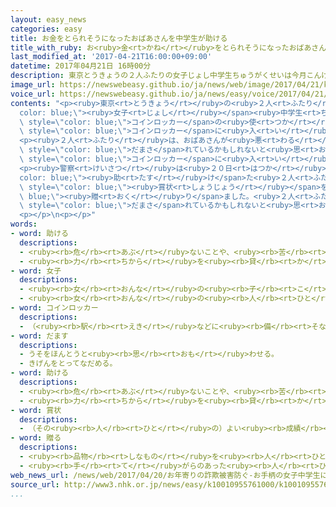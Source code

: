 ```yaml
---
layout: easy_news
categories: easy
title: お金をとられそうになったおばあさんを中学生が助ける
title_with_ruby: お<ruby>金<rt>かね</rt></ruby>をとられそうになったおばあさんを<ruby>中学生<rt>ちゅうがくせい</rt></ruby>が<ruby>助<rt>たす</rt></ruby>ける
last_modified_at: '2017-04-21T16:00:00+09:00'
datetime: 2017年04月21日 16時00分
description: 東京とうきょうの２人ふたりの女子じょし中学生ちゅうがくせいは今月こんげつ７日なのか、学校がっこうから帰かえる途中とちゅう、品川駅しながわえきでおばあさんにコインロッカーの使つかい方かたなどを聞きかれました。
image_url: https://newswebeasy.github.io/ja/news/web/image/2017/04/21/k10010955761000.jpg
voice_url: https://newswebeasy.github.io/ja/news/easy/voice/2017/04/21/k10010955761000.mp3
contents: "<p><ruby>東京<rt>とうきょう</rt></ruby>の<ruby>２人<rt>ふたり</rt></ruby>の<span style=\"\
  color: blue;\"><ruby>女子<rt>じょし</rt></ruby></span><ruby>中学生<rt>ちゅうがくせい</rt></ruby>は<ruby>今月<rt>こんげつ</rt></ruby><ruby>７日<rt>なのか</rt></ruby>、<ruby>学校<rt>がっこう</rt></ruby>から<ruby>帰<rt>かえ</rt></ruby>る<ruby>途中<rt>とちゅう</rt></ruby>、<ruby>品川駅<rt>しながわえき</rt></ruby>でおばあさんに<span\
  \ style=\"color: blue;\">コインロッカー</span>の<ruby>使<rt>つか</rt></ruby>い<ruby>方<rt>かた</rt></ruby>などを<ruby>聞<rt>き</rt></ruby>かれました。<ruby>２人<rt>ふたり</rt></ruby>がおばあさんを<ruby>手伝<rt>てつだ</rt></ruby>っていると、<span\
  \ style=\"color: blue;\">コインロッカー</span>に<ruby>入<rt>い</rt></ruby>れた<ruby>封筒<rt>ふうとう</rt></ruby>の<ruby>中<rt>なか</rt></ruby>に、お<ruby>金<rt>かね</rt></ruby>がたくさん<ruby>入<rt>はい</rt></ruby>っているのが<ruby>見<rt>み</rt></ruby>えました。</p>\n\
  <p><ruby>２人<rt>ふたり</rt></ruby>は、おばあさんが<ruby>悪<rt>わる</rt></ruby>い<ruby>人<rt>ひと</rt></ruby>に<span\
  \ style=\"color: blue;\">だまさ</span>れているかもしれないと<ruby>思<rt>おも</rt></ruby>って、<ruby>近<rt>ちか</rt></ruby>くにいた<ruby>警官<rt>けいかん</rt></ruby>に<ruby>知<rt>し</rt></ruby>らせました。おばあさんは<ruby>警官<rt>けいかん</rt></ruby>に、「<ruby>息子<rt>むすこ</rt></ruby>から<ruby>電話<rt>でんわ</rt></ruby>があって、<ruby>会社<rt>かいしゃ</rt></ruby>に<ruby>渡<rt>わた</rt></ruby>す<ruby>必要<rt>ひつよう</rt></ruby>があるので３００<ruby>万<rt>まん</rt></ruby><ruby>円<rt>えん</rt></ruby>を<span\
  \ style=\"color: blue;\">コインロッカー</span>に<ruby>入<rt>い</rt></ruby>れてほしいと<ruby>言<rt>い</rt></ruby>われました」と<ruby>話<rt>はな</rt></ruby>しました。<ruby>警官<rt>けいかん</rt></ruby>が<ruby>家族<rt>かぞく</rt></ruby>に<ruby>連絡<rt>れんらく</rt></ruby>すると、うその<ruby>電話<rt>でんわ</rt></ruby>だったことがわかりました。</p>\n\
  <p><ruby>警察<rt>けいさつ</rt></ruby>は<ruby>２０日<rt>はつか</rt></ruby>、おばあさんを<span style=\"\
  color: blue;\"><ruby>助<rt>たす</rt></ruby>け</span>た<ruby>２人<rt>ふたり</rt></ruby>の<ruby>中学生<rt>ちゅうがくせい</rt></ruby>に<span\
  \ style=\"color: blue;\"><ruby>賞状<rt>しょうじょう</rt></ruby></span>を<span style=\"color:\
  \ blue;\"><ruby>贈<rt>おく</rt></ruby>り</span>ました。<ruby>２人<rt>ふたり</rt></ruby>は「おばあさんは<ruby>心配<rt>しんぱい</rt></ruby>そうで、お<ruby>金<rt>かね</rt></ruby>がたくさん<ruby>見<rt>み</rt></ruby>えたので、<span\
  \ style=\"color: blue;\">だまさ</span>れているかもしれないと<ruby>思<rt>おも</rt></ruby>いました。おばあさんのお<ruby>金<rt>かね</rt></ruby>がとられなくてよかったです」と<ruby>話<rt>はな</rt></ruby>しました。</p>\n\
  <p></p>\n<p></p>"
words:
- word: 助ける
  descriptions:
  - <ruby><rb>危</rb><rt>あぶ</rt></ruby>ないことや、<ruby><rb>苦</rb><rt>くる</rt></ruby>しいことから、<ruby><rb>救</rb><rt>すく</rt></ruby>う。
  - <ruby><rb>力</rb><rt>ちから</rt></ruby>を<ruby><rb>貸</rb><rt>か</rt></ruby>す。<ruby><rb>手伝</rb><rt>てつだ</rt></ruby>う。
- word: 女子
  descriptions:
  - <ruby><rb>女</rb><rt>おんな</rt></ruby>の<ruby><rb>子</rb><rt>こ</rt></ruby>。
  - <ruby><rb>女</rb><rt>おんな</rt></ruby>の<ruby><rb>人</rb><rt>ひと</rt></ruby>。<ruby><rb>女性</rb><rt>じょせい</rt></ruby>。
- word: コインロッカー
  descriptions:
  - （<ruby><rb>駅</rb><rt>えき</rt></ruby>などに<ruby><rb>備</rb><rt>そな</rt></ruby>えてある）コインを<ruby><rb>入</rb><rt>い</rt></ruby>れて<ruby><rb>使用</rb><rt>しよう</rt></ruby>するロッカー。
- word: だます
  descriptions:
  - うそをほんとうと<ruby><rb>思</rb><rt>おも</rt></ruby>わせる。
  - きげんをとってなだめる。
- word: 助ける
  descriptions:
  - <ruby><rb>危</rb><rt>あぶ</rt></ruby>ないことや、<ruby><rb>苦</rb><rt>くる</rt></ruby>しいことから、<ruby><rb>救</rb><rt>すく</rt></ruby>う。
  - <ruby><rb>力</rb><rt>ちから</rt></ruby>を<ruby><rb>貸</rb><rt>か</rt></ruby>す。<ruby><rb>手伝</rb><rt>てつだ</rt></ruby>う。
- word: 賞状
  descriptions:
  - （その<ruby><rb>人</rb><rt>ひと</rt></ruby>の）よい<ruby><rb>成績</rb><rt>せいせき</rt></ruby>や<ruby><rb>行</rb><rt>おこな</rt></ruby>いをほめたたえることばを<ruby><rb>書</rb><rt>か</rt></ruby>いてあたえる<ruby><rb>紙</rb><rt>かみ</rt></ruby>。
- word: 贈る
  descriptions:
  - <ruby><rb>品物</rb><rt>しなもの</rt></ruby>を<ruby><rb>人</rb><rt>ひと</rt></ruby>にあげる。プレゼントする。
  - <ruby><rb>手</rb><rt>て</rt></ruby>がらのあった<ruby><rb>人</rb><rt>ひと</rt></ruby>に、<ruby><rb>位</rb><rt>くらい</rt></ruby>やくんしょうなどをあたえる。
web_news_url: /news/web/2017/04/20/お年寄りの詐欺被害防ぐ-お手柄の女子中学生に感謝状/
source_url: http://www3.nhk.or.jp/news/easy/k10010955761000/k10010955761000.html
...
```

